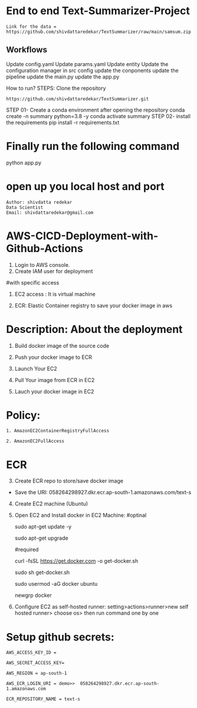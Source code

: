 # End to end Text-Summarizer-Project

    Link for the data = https://github.com/shivdattaredekar/TextSummarizer/raw/main/samsum.zip

## Workflows
Update config.yaml
Update params.yaml
Update entity
Update the configuration manager in src config
update the conponents
update the pipeline
update the main.py
update the app.py

How to run?
STEPS:
Clone the repository

    https://github.com/shivdattaredekar/TextSummarizer.git

STEP 01- Create a conda environment after opening the repository
conda create -n summary python=3.8 -y
conda activate summary
STEP 02- install the requirements
pip install -r requirements.txt
# Finally run the following command
python app.py

# open up you local host and port
    Author: shivdatta redekar
    Data Scientist
    Email: shivdattaredekar@gmail.com

# AWS-CICD-Deployment-with-Github-Actions
1. Login to AWS console.
2. Create IAM user for deployment

#with specific access

1. EC2 access : It is virtual machine

2. ECR: Elastic Container registry to save your docker image in aws


# Description: About the deployment

1. Build docker image of the source code

2. Push your docker image to ECR

3. Launch Your EC2 

4. Pull Your image from ECR in EC2

5. Lauch your docker image in EC2

# Policy:

    1. AmazonEC2ContainerRegistryFullAccess
    
    2. AmazonEC2FullAccess

# ECR 
3. Create ECR repo to store/save docker image
- Save the URI: 058264298927.dkr.ecr.ap-south-1.amazonaws.com/text-s
4. Create EC2 machine (Ubuntu)
5. Open EC2 and Install docker in EC2 Machine:
#optinal

    sudo apt-get update -y
    
    sudo apt-get upgrade
    
    #required
    
    curl -fsSL https://get.docker.com -o get-docker.sh
    
    sudo sh get-docker.sh
    
    sudo usermod -aG docker ubuntu
    
    newgrp docker


6. Configure EC2 as self-hosted runner:
setting>actions>runner>new self hosted runner> choose os> then run command one by one

# Setup github secrets:
    AWS_ACCESS_KEY_ID =
    
    AWS_SECRET_ACCESS_KEY=
    
    AWS_REGION = ap-south-1
    
    AWS_ECR_LOGIN_URI = demo>>  058264298927.dkr.ecr.ap-south-1.amazonaws.com
    
    ECR_REPOSITORY_NAME = text-s



